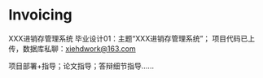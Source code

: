 # Invoicing
XXX进销存管理系统
毕业设计01：主题“XXX进销存管理系统”；
项目代码已上传，数据库私聊：xiehdwork@163.com

项目部署+指导；论文指导；答辩细节指导......

